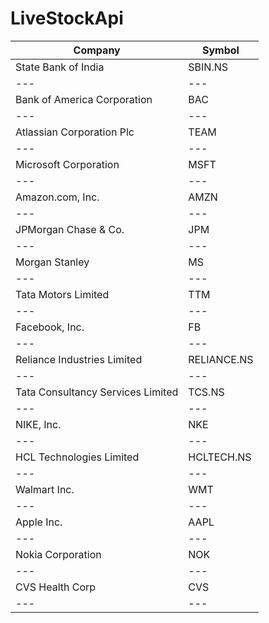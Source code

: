 # LiveStockApi


Company |  Symbol | 
--- | --- |
State Bank of India |  SBIN.NS | 
--- | --- |
Bank of America Corporation |  BAC | 
--- | --- |
Atlassian Corporation Plc | TEAM | 
--- | --- |
Microsoft Corporation | MSFT | 
--- | --- 
Amazon.com, Inc. | AMZN | 
--- | --- 
JPMorgan Chase & Co. | JPM | 
--- | --- |
Morgan Stanley | MS | 
--- | --- |
Tata Motors Limited | TTM | 
--- | --- |
Facebook, Inc. | FB | 
--- | --- |
Reliance Industries Limited | RELIANCE.NS | 
--- | --- |
Tata Consultancy Services Limited | TCS.NS | 
--- | --- |
NIKE, Inc. | NKE | 
--- | --- |
HCL Technologies Limited | HCLTECH.NS | 
--- | --- |
Walmart Inc. | WMT | 
--- | --- |
Apple Inc. | AAPL | 
--- | --- |
Nokia Corporation | NOK | 
--- | --- |
CVS Health Corp | CVS | 
--- | --- |
